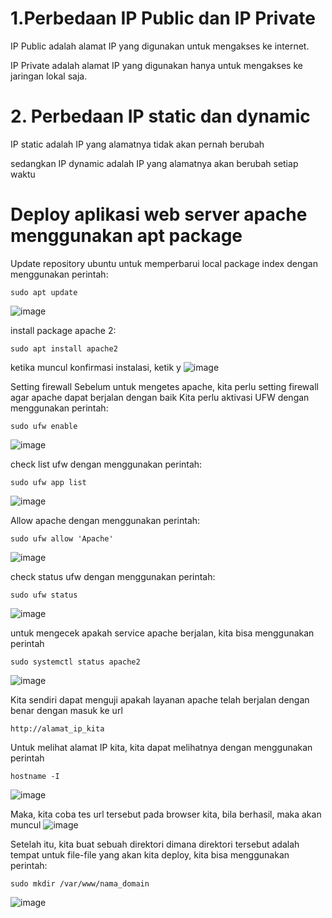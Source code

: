 # 1.Perbedaan IP Public dan IP Private

IP Public adalah alamat IP yang digunakan untuk
mengakses ke internet.

IP Private adalah alamat IP yang digunakan hanya
untuk mengakses ke jaringan lokal saja.

# 2. Perbedaan IP static dan dynamic

IP static adalah IP yang alamatnya tidak akan pernah berubah

sedangkan IP dynamic adalah IP yang alamatnya akan berubah setiap waktu

# Deploy aplikasi web server apache menggunakan apt package

Update repository ubuntu untuk memperbarui local package index dengan menggunakan perintah:
```
sudo apt update
```
![image](https://user-images.githubusercontent.com/36489276/201912100-8a8bf2ee-0a64-4da3-8b51-0e563e5d17d9.png)


install package apache 2: 
```
sudo apt install apache2
```
ketika muncul konfirmasi instalasi, ketik y
![image](https://user-images.githubusercontent.com/36489276/201913191-e0117944-6f5f-4cc7-b524-e4789d2d73e8.png)

Setting firewall
Sebelum untuk mengetes apache, kita perlu setting firewall agar apache dapat berjalan dengan baik
Kita perlu aktivasi UFW dengan menggunakan perintah:
```
sudo ufw enable
```
![image](https://user-images.githubusercontent.com/36489276/201920589-ce969cfe-f402-430d-8f8c-3554dd45c1db.png)

check list ufw dengan menggunakan perintah:
```
sudo ufw app list
```
![image](https://user-images.githubusercontent.com/36489276/201913768-1003e39c-20e6-433a-9dc8-6e21662d4d84.png)

Allow apache dengan menggunakan perintah:
```
sudo ufw allow 'Apache'
```
![image](https://user-images.githubusercontent.com/36489276/201917489-39a7dd3c-cffd-476d-bc84-0436098f0417.png)

check status ufw dengan menggunakan perintah:
```
sudo ufw status
```
![image](https://user-images.githubusercontent.com/36489276/201920813-16dfea6f-5422-4984-882b-8cd26d0a47d7.png)

untuk mengecek apakah service apache berjalan, kita bisa menggunakan perintah
```
sudo systemctl status apache2
```
![image](https://user-images.githubusercontent.com/36489276/201921876-949e693a-8751-43da-8635-73391d241457.png)

Kita sendiri dapat menguji apakah layanan apache telah berjalan dengan benar dengan masuk ke url
```
http://alamat_ip_kita
```
Untuk melihat alamat IP kita, kita dapat melihatnya dengan menggunakan perintah
```
hostname -I
```
![image](https://user-images.githubusercontent.com/36489276/201926193-19bbd405-67e6-4dbf-abb4-9bc3082b62ec.png)

Maka, kita coba tes url tersebut pada browser kita, bila berhasil, maka akan muncul
![image](https://user-images.githubusercontent.com/36489276/201926866-172b1318-b44c-4bc0-b46e-e207a7a4550b.png)

Setelah itu, kita buat sebuah direktori dimana direktori tersebut adalah tempat untuk file-file yang akan kita deploy,
kita bisa menggunakan perintah:
```
sudo mkdir /var/www/nama_domain
```
![image](https://user-images.githubusercontent.com/36489276/201931437-44d8f670-561e-4fc1-be76-0d52dcc90199.png)

